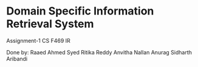 # Domain Specific Information Retrieval System
Assignment-1 CS F469 IR

Done by: 
Raaed Ahmed Syed
Ritika Reddy
Anvitha Nallan
Anurag Sidharth Aribandi
